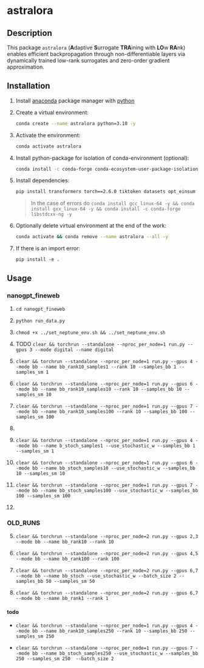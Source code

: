 # astralora


## Description

This package `astralora` (**A**daptive **S**urrogate **TRA**ining with **LO**w **RA**nk) enables efficient backpropagation through non-differentiable layers via dynamically trained low-rank surrogates and zero-order gradient approximation.


## Installation

1. Install [anaconda](https://www.anaconda.com) package manager with [python](https://www.python.org)

2. Create a virtual environment:
    ```bash
    conda create --name astralora python=3.10 -y
    ```

3. Activate the environment:
    ```bash
    conda activate astralora 
    ```

4. Install python-package for isolation of conda-environment (optional):
    ```bash
    conda install -c conda-forge conda-ecosystem-user-package-isolation -y
    ```

5. Install dependencies:
    ```bash
    pip install transformers torch==2.6.0 tiktoken datasets opt_einsum tqdm numpy==1.26 rotary_embedding_torch peft huggingface-hub neptune
    ```
    > In the case of errors do `conda install gcc_linux-64 -y && conda install gxx_linux-64 -y && conda install -c conda-forge libstdcxx-ng -y`

6. Optionally delete virtual environment at the end of the work:
    ```bash
    conda activate && conda remove --name astralora --all -y
    ```

7. If there is an import error:
    ```
    pip install -e .
    ```
    

## Usage

### nanogpt_fineweb

1. `cd nanogpt_fineweb`

2. `python run_data.py`

3. `chmod +x ../set_neptune_env.sh && ../set_neptune_env.sh`

4. TODO `clear && torchrun --standalone --nproc_per_node=1 run.py --gpus 3 --mode digital --name digital`

5. `clear && torchrun --standalone --nproc_per_node=1 run.py --gpus 4 --mode bb --name bb_rank10_samples1 --rank 10 --samples_bb 1 --samples_sm 1`

6. `clear && torchrun --standalone --nproc_per_node=1 run.py --gpus 6 --mode bb --name bb_rank10_samples10 --rank 10 --samples_bb 10 --samples_sm 10`

7. `clear && torchrun --standalone --nproc_per_node=1 run.py --gpus 7 --mode bb --name bb_rank10_samples100 --rank 10 --samples_bb 100 --samples_sm 100`

8.

9. `clear && torchrun --standalone --nproc_per_node=1 run.py --gpus 4 --mode bb --name b_stoch_samples1 --use_stochastic_w --samples_bb 1 --samples_sm 1`

10. `clear && torchrun --standalone --nproc_per_node=1 run.py --gpus 6 --mode bb --name bb_stoch_samples10 --use_stochastic_w --samples_bb 10 --samples_sm 10`

11. `clear && torchrun --standalone --nproc_per_node=1 run.py --gpus 7 --mode bb --name bb_stoch_samples100 --use_stochastic_w --samples_bb 100 --samples_sm 100`

12.

### OLD_RUNS

5. `clear && torchrun --standalone --nproc_per_node=2 run.py --gpus 2,3 --mode bb --name bb_rank10 --rank 10`

6. `clear && torchrun --standalone --nproc_per_node=2 run.py --gpus 4,5 --mode bb --name bb_rank100 --rank 100`

7. `clear && torchrun --standalone --nproc_per_node=2 run.py --gpus 6,7 --mode bb --name bb_stoch --use_stochastic_w --batch_size 2 --samples_bb 50 --samples_sm 50`

8. `clear && torchrun --standalone --nproc_per_node=2 run.py --gpus 6,7 --mode bb --name bb_rank1 --rank 1`

#### todo

- `clear && torchrun --standalone --nproc_per_node=1 run.py --gpus 4 --mode bb --name bb_rank10_samples250 --rank 10 --samples_bb 250 --samples_sm 250`



- `clear && torchrun --standalone --nproc_per_node=1 run.py --gpus 7 --mode bb --name bb_stoch_samples250 --use_stochastic_w --samples_bb 250 --samples_sm 250  --batch_size 2`